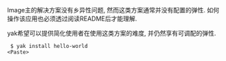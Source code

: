 Image主的解决方案没有乡异性问题,
然而这类方案通常并没有配置的弹性.
如何操作该应用也必须透过阅读README后才能理解.

yak希望可以提供简化使用者在使用这类方案的难度,
并仍然享有可调配的弹性.

```
 $ yak install hello-world
<Paste>

